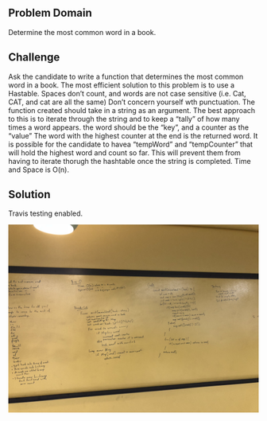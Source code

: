 ## Problem Domain

Determine the most common word in a book.

## Challenge

Ask the candidate to write a function that determines the most common word in a book.
The most efficient solution to this problem is to use a Hastable.
Spaces don’t count, and words are not case sensitive (i.e. Cat, CAT, and cat are all the same)
Don’t concern yourself wth punctuation.
The function created should take in a string as an argument.
The best approach to this is to iterate through the string and to keep a “tally” of how many times a word appears.
the word should be the “key”, and a counter as the “value”
The word with the highest counter at the end is the returned word.
It is possible for the candidate to havea “tempWord” and “tempCounter” that will hold the highest word and count so far. This will prevent them from having to iterate thorugh the hashtable once the string is completed.
Time and Space is O(n).

## Solution

Travis testing enabled.

![](../assets/34-most-common-word.jpg)
